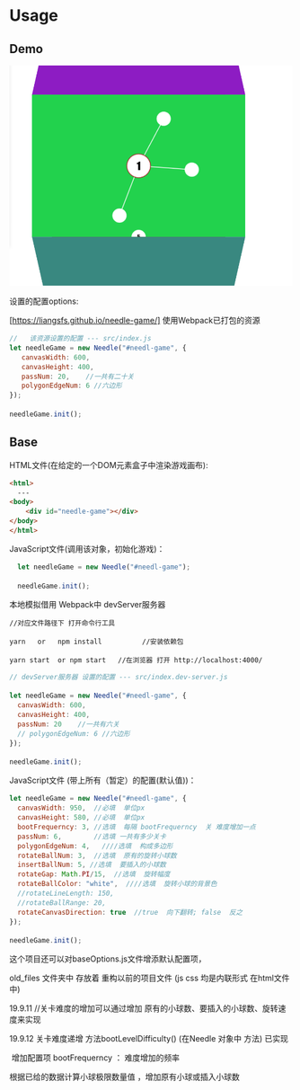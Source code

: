 # Usage

## Demo

![needle_game](/src/img/needle_game.png)

设置的配置options:

[https://liangsfs.github.io/needle-game/] 使用Webpack已打包的资源

```javascript
//   该资源设置的配置 --- src/index.js
let needleGame = new Needle("#needl-game", {
   canvasWidth: 600,
   canvasHeight: 400,
   passNum: 20,    //一共有二十关
   polygonEdgeNum: 6 //六边形
});

needleGame.init();
```

## Base

HTML文件(在给定的一个DOM元素盒子中渲染游戏画布):

~~~html
<html>
  ---
<body>
    <div id="needle-game"></div>
</body>
</html>
~~~

JavaScript文件(调用该对象，初始化游戏)：

~~~javascript
  let needleGame = new Needle("#needl-game");
  
  needleGame.init();
~~~

本地模拟借用 Webpack中 devServer服务器

```node
//对应文件路径下 打开命令行工具

yarn   or   npm install          //安装依赖包

yarn start  or npm start   //在浏览器 打开 http://localhost:4000/ 
```

```javascript
// devServer服务器 设置的配置 --- src/index.dev-server.js

let needleGame = new Needle("#needl-game", {
  canvasWidth: 600,
  canvasHeight: 400,
  passNum: 20    //一共有六关
  // polygonEdgeNum: 6 //六边形  
});
  
needleGame.init();
```

JavaScript文件 (带上所有（暂定）的配置(默认值))：

~~~javascript
let needleGame = new Needle("#needl-game", {
  canvasWidth: 950,  //必填  单位px
  canvasHeight: 580, //必填  单位px
  bootFrequerncy: 3, //选填  每隔 bootFrequerncy  关 难度增加一点
  passNum: 6,        //选填 一共有多少关卡
  polygonEdgeNum: 4,   ////选填  构成多边形 
  rotateBallNum: 3,  //选填  原有的旋转小球数
  insertBallNum: 5, //选填  要插入的小球数
  rotateGap: Math.PI/15,  //选填  旋转幅度
  rotateBallColor: "white",  ////选填  旋转小球的背景色
  //rotateLineLength: 150,
  //rotateBallRange: 20,
  rotateCanvasDirection: true  //true  向下翻转; false  反之
});
  
needleGame.init();
~~~

这个项目还可以对baseOptions.js文件增添默认配置项，

old_files 文件夹中 存放着 重构以前的项目文件 (js css 均是内联形式 在html文件中)

19.9.11  //关卡难度的增加可以通过增加 原有的小球数、要插入的小球数、旋转速度来实现

19.9.12  关卡难度递增 方法bootLevelDifficulty() (在Needle 对象中 方法) 已实现

​    增加配置项 bootFrequerncy ： 难度增加的频率

根据已给的数据计算小球极限数量值  ，增加原有小球或插入小球数